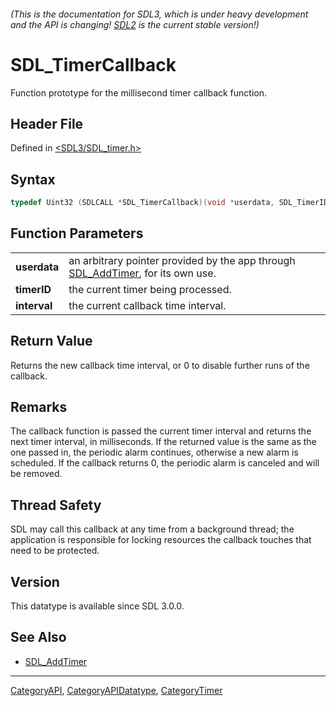 ###### (This is the documentation for SDL3, which is under heavy development and the API is changing! [SDL2](https://wiki.libsdl.org/SDL2/) is the current stable version!)
# SDL_TimerCallback

Function prototype for the millisecond timer callback function.

## Header File

Defined in [<SDL3/SDL_timer.h>](https://github.com/libsdl-org/SDL/blob/main/include/SDL3/SDL_timer.h)

## Syntax

```c
typedef Uint32 (SDLCALL *SDL_TimerCallback)(void *userdata, SDL_TimerID timerID, Uint32 interval);
```

## Function Parameters

|              |                                                                                                 |
| ------------ | ----------------------------------------------------------------------------------------------- |
| **userdata** | an arbitrary pointer provided by the app through [SDL_AddTimer](SDL_AddTimer), for its own use. |
| **timerID**  | the current timer being processed.                                                              |
| **interval** | the current callback time interval.                                                             |

## Return Value

Returns the new callback time interval, or 0 to disable further runs of the
callback.

## Remarks

The callback function is passed the current timer interval and returns the
next timer interval, in milliseconds. If the returned value is the same as
the one passed in, the periodic alarm continues, otherwise a new alarm is
scheduled. If the callback returns 0, the periodic alarm is canceled and
will be removed.

## Thread Safety

SDL may call this callback at any time from a background thread; the
application is responsible for locking resources the callback touches that
need to be protected.

## Version

This datatype is available since SDL 3.0.0.

## See Also

- [SDL_AddTimer](SDL_AddTimer)

----
[CategoryAPI](CategoryAPI), [CategoryAPIDatatype](CategoryAPIDatatype), [CategoryTimer](CategoryTimer)


